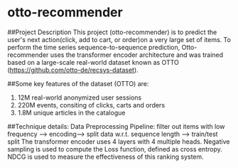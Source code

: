 # otto-recommender

##Project Description
This project (otto-recommender) is to predict the user's next action(click, add to cart, or order)on a very large set of items. To perform the time series sequence-to-sequence prediction, Otto-recommender uses the transformer encoder architecture and was trained based on a large-scale real-world dataset known as OTTO (https://github.com/otto-de/recsys-dataset). 

##Some key features of the dataset (OTTO) are:
1. 12M real-world anonymized user sessions
2. 220M events, consiting of clicks, carts and orders
3. 1.8M unique articles in the catalogue

##Technique details:
Data Preprocessing Pipeline: filter out items with low frequency --> encoding--> split data w.r.t. sequence length --> train/test split
The transformer encoder uses 4 layers with 4 multiple heads.
Negative sampling is used to compute the Loss function, defined as cross entropy.
NDCG is used to measure the effectiveness of this ranking system.
